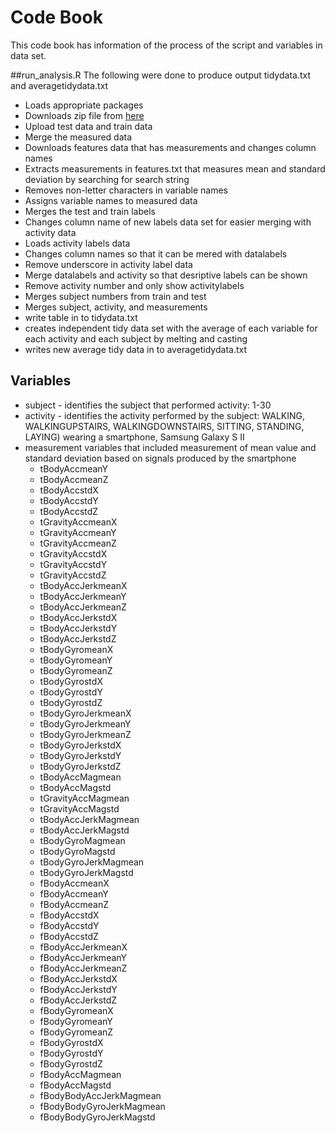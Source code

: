 # Code Book

This code book has information of the process of the script and variables in data set.

##run_analysis.R
The following were done to produce output tidydata.txt and averagetidydata.txt
* Loads appropriate packages
* Downloads zip file from [here](https://d396qusza40orc.cloudfront.net/getdata%2Fprojectfiles%2FUCI%20HAR%20Dataset.zip)
* Upload test data and train data
* Merge the measured data
* Downloads features data that has measurements and changes column names
* Extracts measurements in features.txt that measures mean and standard deviation by searching for search string
* Removes non-letter characters in variable names
* Assigns variable names to measured data
* Merges the test and train labels
* Changes column name of new labels data set for easier merging with activity data
* Loads activity labels data 
* Changes column names so that it can be mered with datalabels
* Remove underscore in activity label data 
* Merge datalabels and activity so that desriptive labels can be shown
* Remove activity number and only show activitylabels
* Merges subject numbers from train and test 
* Merges subject, activity, and measurements 
* write table in to tidydata.txt
* creates independent tidy data set with the average of each variable for each activity and each subject by melting and casting
* writes new average tidy data in to averagetidydata.txt



## Variables

* subject 	- identifies the subject that performed activity: 1-30
* activity 	- identifies the activity performed by the subject: WALKING, WALKINGUPSTAIRS, WALKINGDOWNSTAIRS, SITTING, STANDING, LAYING) wearing a smartphone, Samsung Galaxy S II
* measurement variables that included measurement of mean value and standard deviation based on signals produced by the smartphone
    * tBodyAccmeanY  
    * tBodyAccmeanZ  
    * tBodyAccstdX  
    * tBodyAccstdY  
    * tBodyAccstdZ  
    * tGravityAccmeanX  
    * tGravityAccmeanY 
    * tGravityAccmeanZ  
    * tGravityAccstdX  
    * tGravityAccstdY  
    * tGravityAccstdZ  
    * tBodyAccJerkmeanX 
    * tBodyAccJerkmeanY 
    * tBodyAccJerkmeanZ  
    * tBodyAccJerkstdX  
    * tBodyAccJerkstdY  
    * tBodyAccJerkstdZ  
    * tBodyGyromeanX  
    * tBodyGyromeanY 
    * tBodyGyromeanZ  
    * tBodyGyrostdX  
    * tBodyGyrostdY 
    * tBodyGyrostdZ  
    * tBodyGyroJerkmeanX 
    * tBodyGyroJerkmeanY 
    * tBodyGyroJerkmeanZ  
    * tBodyGyroJerkstdX 
    * tBodyGyroJerkstdY 
    * tBodyGyroJerkstdZ  
    * tBodyAccMagmean  
    * tBodyAccMagstd  
    * tGravityAccMagmean  
    * tGravityAccMagstd 
    * tBodyAccJerkMagmean 
    * tBodyAccJerkMagstd  
    * tBodyGyroMagmean  
    * tBodyGyroMagstd  
    * tBodyGyroJerkMagmean 
    * tBodyGyroJerkMagstd 
    * fBodyAccmeanX  
    * fBodyAccmeanY  
    * fBodyAccmeanZ  
    * fBodyAccstdX  
    * fBodyAccstdY  
    * fBodyAccstdZ  
    * fBodyAccJerkmeanX 
    * fBodyAccJerkmeanY 
    * fBodyAccJerkmeanZ 
    * fBodyAccJerkstdX  
    * fBodyAccJerkstdY  
    * fBodyAccJerkstdZ  
    * fBodyGyromeanX  
    * fBodyGyromeanY 
    * fBodyGyromeanZ  
    * fBodyGyrostdX  
    * fBodyGyrostdY  
    * fBodyGyrostdZ  
    * fBodyAccMagmean  
    * fBodyAccMagstd  
    * fBodyBodyAccJerkMagmean 
    * fBodyBodyGyroJerkMagmean 
    * fBodyBodyGyroJerkMagstd 

